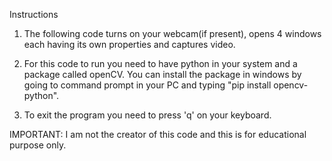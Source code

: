 Instructions

1. The following code turns on your webcam(if present), opens 4 windows each having its own properties and captures video.

2. For this code to run you need to have python in your system and a package called openCV. You can install the package in windows by going to command prompt in your PC and
   typing "pip install opencv-python".

3. To exit the program you need to press 'q' on your keyboard.

IMPORTANT:
I am not the creator of this code and this is for educational purpose only.
